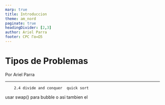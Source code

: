 ```yaml
---
marp: true
title: Introduccion
theme: am_nord
paginate: true
headingDivider: [2,3]
author: Ariel Parra
footer: CPC Γα=Ω5
---
```


<!-- _class: cover_e -->
<!-- _paginate: "" -->
<!-- _footer: ![](./img/GALLOS_black_rectangle_transparent.png) -->
<!-- _header: ![](./img/GALLOS_white_square_transparent.png) -->

# <!-- fit -->Tipos de Problemas

Por Ariel Parra

---
        2.4 divide and conquer  quick sort 


usar swap() para bubble o asi tambien el 